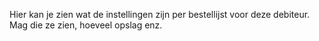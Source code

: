 Hier kan je zien wat de instellingen zijn per bestellijst voor deze debiteur. Mag die ze zien, hoeveel opslag enz.